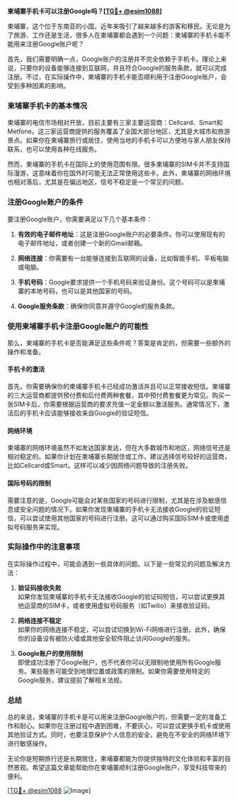 **柬埔寨手机卡可以注册Google吗？[[TG💪+ @esim1088](https://t.me/s/esim1088)]**

柬埔寨，这个位于东南亚的小国，近年来吸引了越来越多的游客和移民。无论是为了旅游、工作还是生活，很多人在柬埔寨都会遇到一个问题：柬埔寨的手机卡能不能用来注册Google账户呢？

首先，我们需要明确一点，Google账户的注册并不完全依赖于手机卡。理论上来说，只要你的设备能够连接到互联网，并且符合Google的服务条款，就可以完成注册。不过，在实际操作中，柬埔寨的手机卡能否顺利用于注册Google账户，会受到多种因素的影响。

### 柬埔寨手机卡的基本情况

柬埔寨的电信市场相对开放，目前主要有三家主要运营商：Cellcard、Smart和Metfone。这三家运营商提供的服务覆盖了全国大部分地区，尤其是大城市和旅游景点。如果你在柬埔寨旅行或居住，使用当地的手机卡可以方便地与家人朋友保持联系，也可以使用各种在线服务。

然而，柬埔寨的手机卡在国际上的使用范围有限。很多柬埔寨的SIM卡并不支持国际漫游，这意味着你在国外时可能无法正常使用这些卡。此外，柬埔寨的网络环境也相对落后，尤其是在偏远地区，信号不稳定是一个常见的问题。

### 注册Google账户的条件

要注册Google账户，你需要满足以下几个基本条件：

1. **有效的电子邮件地址**：这是注册Google账户的必要条件。你可以使用现有的电子邮件地址，或者创建一个新的Gmail邮箱。
   
2. **网络连接**：你需要有一台能够连接到互联网的设备，比如智能手机、平板电脑或电脑。

3. **手机号码**：Google要求提供一个手机号码来验证身份。这个号码可以是柬埔寨的本地号码，也可以是其他国家的号码。

4. **Google服务条款**：确保你同意并遵守Google的服务条款。

### 使用柬埔寨手机卡注册Google账户的可能性

那么，柬埔寨的手机卡是否能满足这些条件呢？答案是肯定的，但需要一些额外的操作和准备。

#### 手机卡的激活

首先，你需要确保你的柬埔寨手机卡已经成功激活并且可以正常接收短信。柬埔寨的三大运营商都提供预付费和后付费两种套餐，其中预付费套餐更为常见。购买一张SIM卡后，你需要根据运营商的要求充值一定金额以激活服务。通常情况下，激活后的手机卡应该能够接收来自Google的验证短信。

#### 网络环境

柬埔寨的网络环境虽然不如发达国家发达，但在大多数城市和地区，网络信号还是相对稳定的。如果你计划在柬埔寨长期居住或工作，建议选择信号较好的运营商，比如Cellcard或Smart。这样可以减少因网络问题导致的注册失败。

#### 国际号码的限制

需要注意的是，Google可能会对某些国家的号码进行限制，尤其是在涉及敏感信息或安全问题的情况下。如果你发现柬埔寨的手机卡无法接收Google的验证短信，可以尝试使用其他国家的号码进行注册。这可以通过购买国际SIM卡或使用虚拟号码服务来实现。

### 实际操作中的注意事项

在实际操作过程中，可能会遇到一些具体的问题。以下是一些常见的问题及解决方法：

1. **验证码接收失败**  
   如果你发现柬埔寨的手机卡无法接收Google的验证码短信，可以尝试更换其他运营商的SIM卡，或者使用虚拟号码服务（如Twilio）来接收验证码。

2. **网络连接不稳定**  
   如果你的网络连接不稳定，可以尝试切换到Wi-Fi网络进行注册。此外，确保你的设备没有被防火墙或其他安全软件阻止访问Google的服务。

3. **Google账户的使用限制**  
   即使成功注册了Google账户，也不代表你可以无限制地使用所有Google服务。某些服务可能受到地理位置或政策的限制。如果你需要使用特定的Google服务，建议提前了解相关法规。

### 总结

总的来说，柬埔寨的手机卡是可以用来注册Google账户的，但需要一定的准备工作和耐心。如果你在注册过程中遇到困难，不要灰心，可以尝试更换手机卡或使用其他验证方式。同时，也要注意保护个人信息的安全，避免在不安全的网络环境下进行敏感操作。

无论你是短期旅行还是长期居住，柬埔寨都能为你提供独特的文化体验和丰富的自然景观。希望这篇文章能帮助你在柬埔寨顺利注册Google账户，享受科技带来的便利。

[[TG💪+ @esim1088](https://t.me/s/esim1088) ![Image](https://i.postimg.cc/4NQfJmqS/Snipaste-2025-05-13-00-14-12.png)]